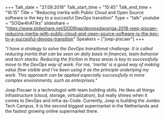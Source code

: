 +++
Talk_date = "27.09.2018"
Talk_start_time = "15:45"
Talk_end_time = "16:15"
Title = "Reducing inertia with Public Cloud and Open Source software is the key to a succesful DevOps transition"
Type = "talk"
youtube = "SOQw4hATIks"
slideshare = "https://www.slideshare.net/DODRiga/devopsdaysriga-2018-joep-piscaer-reducing-inertia-with-public-cloud-and-open-source-software-is-the-key-to-a-succesful-devops-transition"
Speakers = ["joep-piscaer"]
+++

<p><em>"I have a strategy to solve the DevOps transitional challenge. It is called reducing inertia that can be seen on daily basis in finances, team behavior and tech stacks. Reducing the friction in these areas is key to successfully move to the DevOps way of work. For me, ‘inertia’ is a good way of making value flow visible and I’ve been using it as the principle underlying my work. This approach can be applied especially successfully in more complex environments, such as enterprises."</em></p>

<p>Joep Piscaer is a technologist with team building skills. He likes all things infrastructure (cloud, storage, virtualization), but really shines when it comes to DevOps and Infra-as-Code. Currently, Joep is building the Jumbo Tech Campus. It is the second biggest supermarket in the Netherlands and the fastest growing online supermarket there.</p>